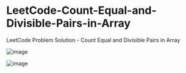 # LeetCode-Count-Equal-and-Divisible-Pairs-in-Array
LeetCode Problem Solution - Count Equal and Divisible Pairs in Array


![image](https://user-images.githubusercontent.com/87309254/179061454-43a44cde-a4c7-49e5-9ad1-2832645f2d92.png)

![image](https://user-images.githubusercontent.com/87309254/179061496-9db642b6-bed8-4815-b49a-3e6b7055e7f0.png)
